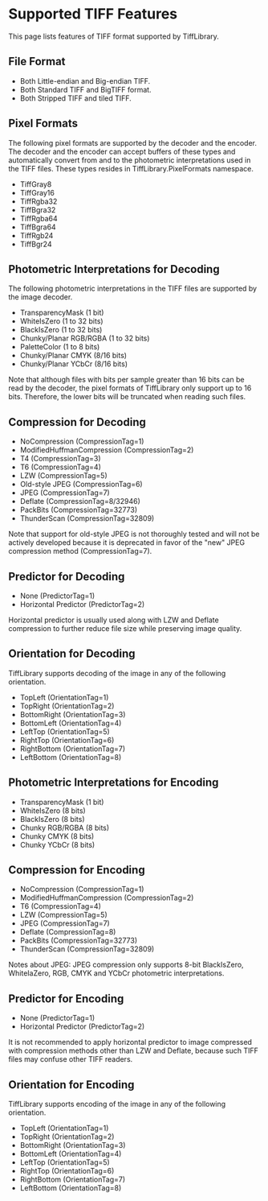 # Supported TIFF Features

This page lists features of TIFF format supported by TiffLibrary.

## File Format

* Both Little-endian and Big-endian TIFF.
* Both Standard TIFF and BigTIFF format.
* Both Stripped TIFF and tiled TIFF.

## Pixel Formats

The following pixel formats are supported by the decoder and the encoder. The decoder and the encoder can accept buffers of these types and automatically convert from and to the photometric interpretations used in the TIFF files. These types resides in TiffLibrary.PixelFormats namespace.

* TiffGray8
* TiffGray16
* TiffRgba32
* TiffBgra32
* TiffRgba64
* TiffBgra64
* TiffRgb24
* TiffBgr24

## Photometric Interpretations for Decoding

The following photometric interpretations in the TIFF files are supported by the image decoder.

* TransparencyMask (1 bit)
* WhiteIsZero (1 to 32 bits)
* BlackIsZero (1 to 32 bits)
* Chunky/Planar RGB/RGBA (1 to 32 bits)
* PaletteColor (1 to 8 bits)
* Chunky/Planar CMYK (8/16 bits)
* Chunky/Planar YCbCr (8/16 bits)

Note that although files with bits per sample greater than 16 bits can be read by the decoder, the pixel formats of TiffLibrary only support up to 16 bits. Therefore, the lower bits will be truncated when reading such files.

## Compression for Decoding

* NoCompression (CompressionTag=1)
* ModifiedHuffmanCompression (CompressionTag=2)
* T4 (CompressionTag=3)
* T6 (CompressionTag=4)
* LZW (CompressionTag=5)
* Old-style JPEG (CompressionTag=6)
* JPEG (CompressionTag=7)
* Deflate (CompressionTag=8/32946)
* PackBits (CompressionTag=32773)
* ThunderScan (CompressionTag=32809)

Note that support for old-style JPEG is not thoroughly tested and will not be actively developed because it is deprecated in favor of the "new" JPEG compression method (CompressionTag=7).

## Predictor for Decoding

* None (PredictorTag=1)
* Horizontal Predictor (PredictorTag=2)

Horizontal predictor is usually used along with LZW and Deflate compression to further reduce file size while preserving image quality.

## Orientation for Decoding

TiffLibrary supports decoding of the image in any of the following orientation.

* TopLeft (OrientationTag=1)
* TopRight (OrientationTag=2)
* BottomRight (OrientationTag=3)
* BottomLeft (OrientationTag=4)
* LeftTop (OrientationTag=5)
* RightTop (OrientationTag=6)
* RightBottom (OrientationTag=7)
* LeftBottom (OrientationTag=8)

## Photometric Interpretations for Encoding

* TransparencyMask (1 bit)
* WhiteIsZero (8 bits)
* BlackIsZero (8 bits)
* Chunky RGB/RGBA (8 bits)
* Chunky CMYK (8 bits)
* Chunky YCbCr (8 bits)

## Compression for Encoding

* NoCompression (CompressionTag=1)
* ModifiedHuffmanCompression (CompressionTag=2)
* T6 (CompressionTag=4)
* LZW (CompressionTag=5)
* JPEG (CompressionTag=7)
* Deflate (CompressionTag=8)
* PackBits (CompressionTag=32773)
* ThunderScan (CompressionTag=32809)

Notes about JPEG: JPEG compression only supports 8-bit BlackIsZero, WhiteIaZero, RGB, CMYK and YCbCr photometric interpretations.

## Predictor for Encoding

* None (PredictorTag=1)
* Horizontal Predictor (PredictorTag=2)

It is not recommended to apply horizontal predictor to image compressed with compression methods other than LZW and Deflate, because such TIFF files may confuse other TIFF readers.

## Orientation for Encoding

TiffLibrary supports encoding of the image in any of the following orientation.

* TopLeft (OrientationTag=1)
* TopRight (OrientationTag=2)
* BottomRight (OrientationTag=3)
* BottomLeft (OrientationTag=4)
* LeftTop (OrientationTag=5)
* RightTop (OrientationTag=6)
* RightBottom (OrientationTag=7)
* LeftBottom (OrientationTag=8)
